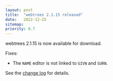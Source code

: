 ```yaml
---
layout: post
title:  "webtrees 2.1.15 released"
date:   2022-12-25
sitemap:
priority: 0.7
---
```


webtrees 2.1.15 is now available for download.

Fixes:

* The `NAME` editor is not linked to `GIVN` and `SURN`.

See the [change log](https://github.com/fisharebest/webtrees/compare/2.1.14...2.1.15) for details.
